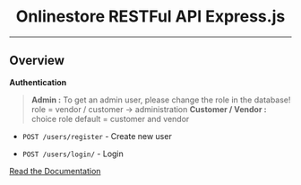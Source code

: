 <div align="center">
<h1>Onlinestore RESTFul API Express.js</h1>
</div>

---

## Overview
**Authentication**
> **Admin :** To get an admin user, please change the role in the database! role = vendor / customer -> administration
> **Customer / Vendor :**  choice role default = customer and vendor

- `POST /users/register` - Create new user

- `POST /users/login/` - Login 


[Read the Documentation](guide/README.md)
